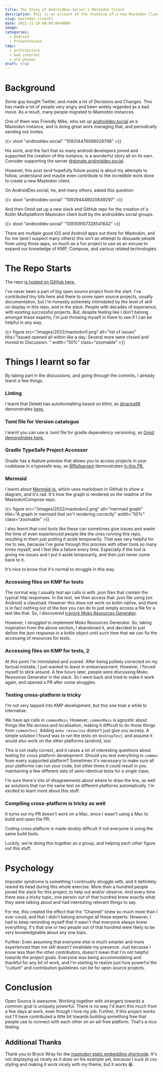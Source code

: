 ```yaml
---
title: The Story of AndroidDev.Social's Mastodon Client
description: This is an account of the founding of a new Mastodon Client in November 2022.
slug: mastodon_client1
date: 2022-11-10 00:00:00+0000
image: 
categories:
  - Android
  - Presentations
tags:
  - architecture
  - bad internet
  - old phones
draft: true
---
```


# Background

Some guy bought Twitter, and made a lot of Decisions and Changes. This has made a lot of people very angry and been widely regarded as a bad move. As a result, many people migrated to Mastodon instances.

One of them was Friendly Mike, who set up [androiddev.social](https://androiddev.social/@friendlymike) as a Mastodon instance, and is doing great work managing that, and periodically sending out invites.

{{< stoot "androiddev.social" "109314476066026798" >}}

His work, and the fact that so many android developers joined and supported the creation of this instance, is a wonderful story all on its own. Consider supporting the server @[donate.androiddev.social](donate.androiddev.social).

However, this post (and hopefully future posts) is about my attempts to follow, understand and maybe even contribute to the incredible work done to create a new Mastodon client.

On AndroidDev.social, he, and many others, asked this question:

{{< stoot "androiddev.social" "109294448020649297" >}}

And then Omid set up a new slack and GitHub repo for the creation of a Kotlin Multiplatform Mastodon client built by the androiddev.social groups.

{{< stoot "androiddev.social" "109309107328541642" >}}

There are multiple good iOS and Android apps out there for Mastodon, and for me (and I suspect many others) this isn't an attempt to dissuade people from using those apps, so much as a fun project to use as an excuse to expand our knowledge of KMP, Compose, and various related technologies.

# The Repo Starts


The repo [is hosted on GitHub here.](https://github.com/AndroidDev-social/MastodonCompose)

I've never been a part of big open source project from the start. I've contributed tiny bits here and there to some open source projects, usually documentation, but I'm honestly extremely intimidated by the level of skill on display in this repo, and in the slack. People with decades of experience, with existing successful projects. But, despite feeling like I don't belong amongst these experts, I'm just throwing myself in there to see if I can be helpful in any way. 

{{< figure src="/images/2022/mastodon1.png" alt="list of issues" title="Issued opened all within like a day. Several more were closed and moved to Discussion. " width="50%"  class="zoomable" >}}

# Things I learnt so far

By taking part in the discussions, and going through the commits, I already learnt a few things.

### Linting

I learnt that Detekt has autoformatting based on ktlint, as [@racka98](https://github.com/racka98) demonstrates [here.](ReluctApp/Reluct@c9de419/build.gradle.kts#L80)

### Toml file for Version catalogue

I learnt you can use a .toml file for gradle dependency versioning, as [Omid demonstrates here.](https://github.com/AndroidDev-social/MastodonCompose/commit/755deab1a229e30d4c7a3ed0f6f17355927eba60#diff-697f70cdd88ba88fe77eebda60c7e143f6ad1286bca75017421e93ad84fb87df)

### Gradle TypeSafe Project Accessor

Gradle has a feature preview that allows you to access projects in your codebase in a typesafe way, as [@Rafsanjani](https://github.com/Rafsanjani) demonstrates [in this PR.](https://github.com/AndroidDev-social/MastodonCompose/pull/42)

### Mermaid

I learnt about [Mermaid-js](https://mermaid-js.github.io/mermaid/#/), which uses markdown in GitHub to show a diagram, and it's rad. It's how the graph is rendered on the readme of the MastodonCompose repo.

{{< figure src="/images/2022/mastodon2.png" alt="mermaid graph" title="A graph in mermaid that isn't rendering correctly" width="50%"  class="zoomable" >}}

I also learnt that cool tools like these can sometimes give issues and waste the time of even experienced people like the ones running this repo, resulting in them just putting it aside temporarily. That was very helpful for me to see, because I've gone through this process with other tools so many times myself, and I feel like a failure every time. Especially if the tool is giving me issues and I put it aside temporarily, and then just never come back to it.

It's nice to know that it's normal to struggle in this way.

### Accessing files on KMP for tests

The normal way I usually test api calls is with .json files that contain the typical http responses. In the test, we then access that .json file using (on Android) a classload. However this does not work on kotlin native, and there is in fact nothing out of the box you can do to just simply access a file for a test like that. So, I discovered [Icerock Moko Resources Generator](https://github.com/icerockdev/moko-resources). 

However, I struggled to implement Moko Resources Generator. So, taking inspiration from the above section, I abandoned it, and decided to just define the json response in a kotlin object until such time that we can fix the accessing of resources for tests.

### Accessing files on KMP for tests, 2

At this point I'm intimidated and scared. After being politely corrected on my factual mistake, I just wanted to leave in embarrassment. However, I forced myself to stick around. A few hours later, people were discussing Moko Resources Generator in the slack. So I went back and tried to make it work again, and opened a PR after some struggles.

### Testing cross-platform is tricky

I'm not very tapped into KMP development, but this one took a while to internalise.

We have api calls in `commonMain`. However, `commonMain` is agnostic about things like file-access and localisation, making it difficult to do those things from `commonTest`. Adding `moko resources` doesn't just give you access. A simple solution I found was to run the tests on `desktopTest`, and assume it would also work on the other platforms (android, ios)

This is not really correct, and it raises a lot of interesting questions about testing for cross platform development. Should you test everything in `common` from every supported platform? Sometimes it's necessary to make sure all your platforms can run your code, but other times it could result in you maintaining a few different sets of semi-identical tests for a single class. 

I'm sure there's lots of disagreements about where to draw the line, as well as solutions that run the same test on different platforms automatically. I'm excited to learn more about this stuff.

### Compiling cross-platform is tricky as well

It turns out my PR doesn't work on a Mac, since I wasn't using a Mac to build and open the PR.

Coding cross platform is made doubly difficult if not everyone is using the same build tools.

Luckily, we're doing this together as a group, and helping each other figure out this stuff.

# Psychology

Imposter syndrome is something I continually struggle with, and it definitely reared its head during this whole exercise. More than a hundred people joined the slack for this project, to help out and/or observe. And every time there was a tricky topic, one person out of that hundred knew exactly what they were talking about and had interesting relevant things to say.

For me, this created the effect that the "Channel" knew so much more than I ever could, and that I didn't belong amongst all these experts. However, I had to keep reminding myself that it wasn't that everyone always knew everything, it's that one or two people out of that hundred were likely to be very knowledgeable about any one topic.

Further: Even assuming that everyone else is much smarter and more experienced than me still doesn't invalidate my presence. Just because I know less than the other contributors, doesn't mean that I'm not helpful towards the project goals. Everyone was being accommodating and thankful for any bit of work, and I'm starting to realize just how powerful the "culture" and contribution guidelines can be for open source projects.

# Conclusion

Open Source is awesome. Working together with strangers towards a common goal is uniquely powerful. There is no way I'd learn this much from a few days at work, even though I love my job. Further, if this project works out I'll have contributed a little bit towards building something free that people use to connect with each other on an ad-free platform. That's a nice feeling.

## Additional Thanks

Thank you to Bryce Wray for the [mastodon static embedding shortcode](https://www.brycewray.com/posts/2022/06/static-mastodon-toots-hugo/). It's not displaying as nicely as it does on his example yet, because I suck at css styling and making it work nicely with my theme, but it works 😁.
